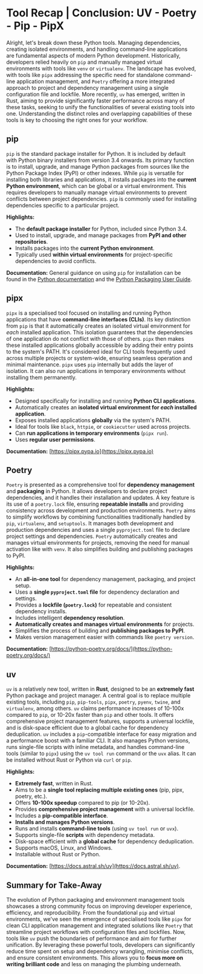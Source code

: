 # Tool Recap |  Conclusion: UV - Poetry - Pip - PipX

Alright, let's break down these Python tools. Managing dependencies, creating isolated environments, and handling command-line applications are fundamental aspects of modern Python development. Historically, developers relied heavily on `pip` and manually managed virtual environments with tools like `venv` or `virtualenv`. The landscape has evolved, with tools like `pipx` addressing the specific need for standalone command-line application management, and `Poetry` offering a more integrated approach to project and dependency management using a single configuration file and lockfile. More recently, `uv` has emerged, written in Rust, aiming to provide significantly faster performance across many of these tasks, seeking to unify the functionalities of several existing tools into one. Understanding the distinct roles and overlapping capabilities of these tools is key to choosing the right ones for your workflow.

## pip

`pip` is the standard package installer for Python. It is included by default with Python binary installers from version 3.4 onwards. Its primary function is to install, upgrade, and manage Python packages from sources like the Python Package Index (PyPI) or other indexes. While `pip` is versatile for installing both libraries and applications, it installs packages into the **current Python environment**, which can be global or a virtual environment. This requires developers to manually manage virtual environments to prevent conflicts between project dependencies. `pip` is commonly used for installing dependencies specific to a particular project.

**Highlights:**

*   The **default package installer** for Python, included since Python 3.4.
*   Used to install, upgrade, and manage packages from **PyPI and other repositories**.
*   Installs packages into the **current Python environment**.
*   Typically used **within virtual environments** for project-specific dependencies to avoid conflicts.

**Documentation:**
General guidance on using `pip` for installation can be found in the [Python documentation](https://docs.python.org/3/installing/) and the [Python Packaging User Guide](https://packaging.python.org/en/latest/tutorials/installing-packages/).

## pipx

`pipx` is a specialised tool focused on installing and running Python applications that have **command-line interfaces (CLIs)**. Its key distinction from `pip` is that it automatically creates an isolated virtual environment for *each* installed application. This isolation guarantees that the dependencies of one application do not conflict with those of others. `pipx` then makes these installed applications globally accessible by adding their entry points to the system's PATH. It's considered ideal for CLI tools frequently used across multiple projects or system-wide, ensuring seamless operation and minimal maintenance. `pipx` uses `pip` internally but adds the layer of isolation. It can also run applications in temporary environments without installing them permanently.

**Highlights:**

*   Designed specifically for installing and running **Python CLI applications**.
*   Automatically creates an **isolated virtual environment for *each* installed application**.
*   Exposes installed applications **globally** via the system's PATH.
*   Ideal for tools like `black`, `httpie`, or `cookiecutter` used across projects.
*   Can **run applications in temporary environments** (`pipx run`).
*   Uses **regular user permissions**.

**Documentation:**
[https://pipx.pypa.io](https://pipx.pypa.io)

## Poetry

`Poetry` is presented as a comprehensive tool for **dependency management** and **packaging** in Python. It allows developers to declare project dependencies, and it handles their installation and updates. A key feature is its use of a `poetry.lock` file, ensuring **repeatable installs** and providing consistency across development and production environments. `Poetry` aims to simplify workflows by combining functionalities traditionally handled by `pip`, `virtualenv`, and `setuptools`. It manages both development and production dependencies and uses a single `pyproject.toml` file to declare project settings and dependencies. `Poetry` automatically creates and manages virtual environments for projects, removing the need for manual activation like with `venv`. It also simplifies building and publishing packages to PyPI.

**Highlights:**

*   An **all-in-one tool** for dependency management, packaging, and project setup.
*   Uses a **single `pyproject.toml` file** for dependency declaration and settings.
*   Provides a **lockfile (`poetry.lock`)** for repeatable and consistent dependency installs.
*   Includes intelligent **dependency resolution**.
*   **Automatically creates and manages virtual environments** for projects.
*   Simplifies the process of building and **publishing packages to PyPI**.
*   Makes version management easier with commands like `poetry version`.

**Documentation:**
[https://python-poetry.org/docs/](https://python-poetry.org/docs/)

## uv

`uv` is a relatively new tool, written in **Rust**, designed to be an **extremely fast** Python package and project manager. A central goal is to replace multiple existing tools, including `pip`, `pip-tools`, `pipx`, `poetry`, `pyenv`, `twine`, and `virtualenv`, among others. `uv` claims performance increases of 10-100x compared to `pip`, or 10-20x faster than `pip` and other tools. It offers comprehensive project management features, supports a universal lockfile, and is disk-space efficient due to a global cache for dependency deduplication. `uv` includes a `pip`-compatible interface for easy migration and a performance boost with a familiar CLI. It also manages Python versions, runs single-file scripts with inline metadata, and handles command-line tools (similar to `pipx`) using the `uv tool run` command or the `uvx` alias. It can be installed without Rust or Python via `curl` or `pip`.

**Highlights:**

*   **Extremely fast**, written in Rust.
*   Aims to be a **single tool replacing multiple existing ones** (pip, pipx, poetry, etc.).
*   Offers **10-100x speedup** compared to pip (or 10-20x).
*   Provides **comprehensive project management** with a universal lockfile.
*   Includes a **pip-compatible interface**.
*   **Installs and manages Python versions**.
*   Runs and installs **command-line tools** (using `uv tool run` or `uvx`).
*   Supports single-file **scripts** with dependency metadata.
*   Disk-space efficient with a **global cache** for dependency deduplication.
*   Supports macOS, Linux, and Windows.
*   Installable without Rust or Python.

**Documentation:**
[https://docs.astral.sh/uv](https://docs.astral.sh/uv).

## Summary for Take-Away

The evolution of Python packaging and environment management tools showcases a strong community focus on improving developer experience, efficiency, and reproducibility. From the foundational `pip` and virtual environments, we've seen the emergence of specialised tools like `pipx` for clean CLI application management and integrated solutions like `Poetry` that streamline project workflows with configuration files and lockfiles. Now, tools like `uv` push the boundaries of performance and aim for further unification. By leveraging these powerful tools, developers can significantly reduce time spent on setup and dependency wrangling, minimise conflicts, and ensure consistent environments. This allows you to **focus more on writing brilliant code** and less on managing the plumbing underneath.
